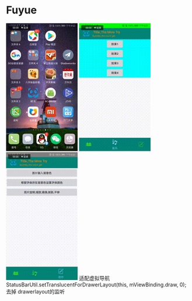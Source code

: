 # Fuyue
![Gif图](https://raw.githubusercontent.com/zhangqifan1/Fuyue/master/app/src/main/res/drawable-xhdpi/a.gif)
![Gif图](https://raw.githubusercontent.com/zhangqifan1/Fuyue/master/app/src/main/res/drawable-xhdpi/b.gif)
![Gif图](https://raw.githubusercontent.com/zhangqifan1/Fuyue/master/app/src/main/res/drawable-xhdpi/c.gif)
适配虚拟导航        StatusBarUtil.setTranslucentForDrawerLayout(this, mViewBinding.draw, 0);
去掉 drawerlayout的监听
